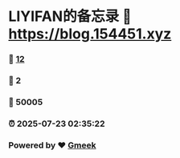 # LIYIFAN的备忘录 :link: https://blog.154451.xyz 
### :page_facing_up: [12](https://blog.154451.xyz/tag.html) 
### :speech_balloon: 2 
### :hibiscus: 50005 
### :alarm_clock: 2025-07-23 02:35:22 
### Powered by :heart: [Gmeek](https://github.com/Meekdai/Gmeek)
